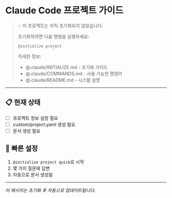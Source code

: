 # Claude Code 프로젝트 가이드

> 💡 이 프로젝트는 아직 초기화되지 않았습니다.
> 
> 초기화하려면 다음 명령을 실행하세요:
> ```
> @initialize project
> ```
> 
> 자세한 정보:
> - @.claude/INITIALIZE.md - 초기화 가이드
> - @.claude/COMMANDS.md - 사용 가능한 명령어
> - @.claude/README.md - 시스템 설명

---

## 📋 현재 상태
- [ ] 프로젝트 정보 설정 필요
- [ ] custom/project.yaml 생성 필요
- [ ] 문서 생성 필요

## 🔧 빠른 설정
1. `@initialize project quick`로 시작
2. 몇 가지 질문에 답변
3. 자동으로 문서 생성됨

---
*이 메시지는 초기화 후 자동으로 업데이트됩니다.*